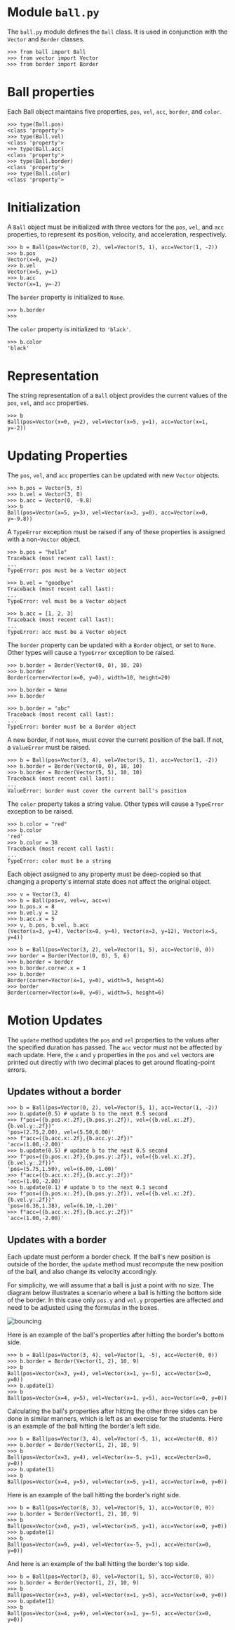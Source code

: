 # Module `ball.py`

The `ball.py` module defines the `Ball` class.  It is used in conjunction
with the `Vector` and `Border` classes.

    >>> from ball import Ball
    >>> from vector import Vector
    >>> from border import Border


Ball properties
===============

Each Ball object maintains five properties, `pos`, `vel`, `acc`, `border`, and `color`.

    >>> type(Ball.pos)
    <class 'property'>
    >>> type(Ball.vel)
    <class 'property'>
    >>> type(Ball.acc)
    <class 'property'>
    >>> type(Ball.border)
    <class 'property'>
    >>> type(Ball.color)
    <class 'property'>


Initialization
==============

A `Ball` object must be initialized with three vectors for the `pos`, `vel`, and
`acc` properties, to represent its position, velocity, and acceleration,
respectively.

    >>> b = Ball(pos=Vector(0, 2), vel=Vector(5, 1), acc=Vector(1, -2))
    >>> b.pos
    Vector(x=0, y=2)
    >>> b.vel
    Vector(x=5, y=1)
    >>> b.acc
    Vector(x=1, y=-2)

The `border` property is initialized to `None`.

    >>> b.border
    >>>

The `color` property is initialized to `'black'`.

    >>> b.color
    'black'


Representation
==============

The string representation of a `Ball` object provides the current values of
the `pos`, `vel`, and `acc` properties.

    >>> b
    Ball(pos=Vector(x=0, y=2), vel=Vector(x=5, y=1), acc=Vector(x=1, y=-2))


Updating Properties
===================

The `pos`, `vel`, and `acc` properties can be updated with new `Vector` objects.

    >>> b.pos = Vector(5, 3)
    >>> b.vel = Vector(3, 0)
    >>> b.acc = Vector(0, -9.8)
    >>> b
    Ball(pos=Vector(x=5, y=3), vel=Vector(x=3, y=0), acc=Vector(x=0, y=-9.8))

A `TypeError` exception must be raised if any of these properties is assigned
with a non-`Vector` object.

    >>> b.pos = "hello"
    Traceback (most recent call last):
    ...
    TypeError: pos must be a Vector object

    >>> b.vel = "goodbye"
    Traceback (most recent call last):
    ...
    TypeError: vel must be a Vector object

    >>> b.acc = [1, 2, 3]
    Traceback (most recent call last):
    ...
    TypeError: acc must be a Vector object

The `border` property can be updated with a `Border` object, or set to `None`.
Other types will cause a `TypeError` exception to be raised.

    >>> b.border = Border(Vector(0, 0), 10, 20)
    >>> b.border
    Border(corner=Vector(x=0, y=0), width=10, height=20)

    >>> b.border = None
    >>> b.border

    >>> b.border = "abc"
    Traceback (most recent call last):
    ...
    TypeError: border must be a Border object

A new border, if not `None`, must cover the current position of the ball.  If
not, a `ValueError` must be raised.

    >>> b = Ball(pos=Vector(3, 4), vel=Vector(5, 1), acc=Vector(1, -2))
    >>> b.border = Border(Vector(0, 0), 10, 10)
    >>> b.border = Border(Vector(5, 5), 10, 10)
    Traceback (most recent call last):
    ...
    ValueError: border must cover the current ball's position

The `color` property takes a string value.  Other types will cause a
`TypeError` exception to be raised.

    >>> b.color = "red"
    >>> b.color
    'red'
    >>> b.color = 38
    Traceback (most recent call last):
    ...
    TypeError: color must be a string

Each object assigned to any property must be deep-copied so that changing a
property's internal state does not affect the original object.

    >>> v = Vector(3, 4)
    >>> b = Ball(pos=v, vel=v, acc=v)
    >>> b.pos.x = 8
    >>> b.vel.y = 12
    >>> b.acc.x = 5
    >>> v, b.pos, b.vel, b.acc
    (Vector(x=3, y=4), Vector(x=8, y=4), Vector(x=3, y=12), Vector(x=5, y=4))

    >>> b = Ball(pos=Vector(3, 2), vel=Vector(1, 5), acc=Vector(0, 0))
    >>> border = Border(Vector(0, 0), 5, 6)
    >>> b.border = border
    >>> b.border.corner.x = 1
    >>> b.border
    Border(corner=Vector(x=1, y=0), width=5, height=6)
    >>> border
    Border(corner=Vector(x=0, y=0), width=5, height=6)


Motion Updates
==============

The `update` method updates the `pos` and `vel` properties to the values after
the specified duration has passed.  The `acc` vector must not be affected by
each update.  Here, the `x` and `y` properties in the `pos` and `vel` vectors
are printed out directly with two decimal places to get around floating-point
errors.

Updates without a border
------------------------

    >>> b = Ball(pos=Vector(0, 2), vel=Vector(5, 1), acc=Vector(1, -2))
    >>> b.update(0.5) # update b to the next 0.5 second
    >>> f"pos=({b.pos.x:.2f},{b.pos.y:.2f}), vel=({b.vel.x:.2f},{b.vel.y:.2f})"
    'pos=(2.75,2.00), vel=(5.50,0.00)'
    >>> f"acc=({b.acc.x:.2f},{b.acc.y:.2f})"
    'acc=(1.00,-2.00)'
    >>> b.update(0.5) # update b to the next 0.5 second
    >>> f"pos=({b.pos.x:.2f},{b.pos.y:.2f}), vel=({b.vel.x:.2f},{b.vel.y:.2f})"
    'pos=(5.75,1.50), vel=(6.00,-1.00)'
    >>> f"acc=({b.acc.x:.2f},{b.acc.y:.2f})"
    'acc=(1.00,-2.00)'
    >>> b.update(0.1) # update b to the next 0.1 second
    >>> f"pos=({b.pos.x:.2f},{b.pos.y:.2f}), vel=({b.vel.x:.2f},{b.vel.y:.2f})"
    'pos=(6.36,1.38), vel=(6.10,-1.20)'
    >>> f"acc=({b.acc.x:.2f},{b.acc.y:.2f})"
    'acc=(1.00,-2.00)'

Updates with a border
---------------------

Each update must perform a border check.  If the ball's new position is
outside of the border, the `update` method must recompute the new position of
the ball, and also change its velocity accordingly.

For simplicity, we will assume that a ball is just a point with no size.  The
diagram below illustrates a scenario where a ball is hitting the bottom side
of the border.  In this case only `pos.y` and `vel.y` properties are affected
and need to be adjusted using the formulas in the boxes.

![bouncing](bouncing.png)

Here is an example of the ball's properties after hitting the border's bottom
side.

    >>> b = Ball(pos=Vector(3, 4), vel=Vector(1, -5), acc=Vector(0, 0))
    >>> b.border = Border(Vector(1, 2), 10, 9)
    >>> b
    Ball(pos=Vector(x=3, y=4), vel=Vector(x=1, y=-5), acc=Vector(x=0, y=0))
    >>> b.update(1)
    >>> b
    Ball(pos=Vector(x=4, y=5), vel=Vector(x=1, y=5), acc=Vector(x=0, y=0))

Calculating the ball's properties after hitting the other three sides can be
done in similar manners, which is left as an exercise for the students.  Here
is an example of the ball hitting the border's left side.

    >>> b = Ball(pos=Vector(3, 4), vel=Vector(-5, 1), acc=Vector(0, 0))
    >>> b.border = Border(Vector(1, 2), 10, 9)
    >>> b
    Ball(pos=Vector(x=3, y=4), vel=Vector(x=-5, y=1), acc=Vector(x=0, y=0))
    >>> b.update(1)
    >>> b
    Ball(pos=Vector(x=4, y=5), vel=Vector(x=5, y=1), acc=Vector(x=0, y=0))

Here is an example of the ball hitting the border's right side.

    >>> b = Ball(pos=Vector(8, 3), vel=Vector(5, 1), acc=Vector(0, 0))
    >>> b.border = Border(Vector(1, 2), 10, 9)
    >>> b
    Ball(pos=Vector(x=8, y=3), vel=Vector(x=5, y=1), acc=Vector(x=0, y=0))
    >>> b.update(1)
    >>> b
    Ball(pos=Vector(x=9, y=4), vel=Vector(x=-5, y=1), acc=Vector(x=0, y=0))

And here is an example of the ball hitting the border's top side.

    >>> b = Ball(pos=Vector(3, 8), vel=Vector(1, 5), acc=Vector(0, 0))
    >>> b.border = Border(Vector(1, 2), 10, 9)
    >>> b
    Ball(pos=Vector(x=3, y=8), vel=Vector(x=1, y=5), acc=Vector(x=0, y=0))
    >>> b.update(1)
    >>> b
    Ball(pos=Vector(x=4, y=9), vel=Vector(x=1, y=-5), acc=Vector(x=0, y=0))

